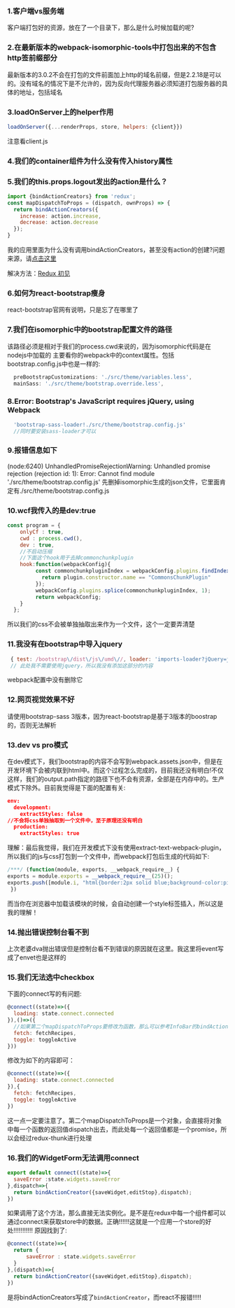 ### 1.客户端vs服务端
客户端打包好的资源，放在了一个目录下，那么是什么时候加载的呢?

### 2.在最新版本的webpack-isomorphic-tools中打包出来的不包含http签前缀部分
最新版本的3.0.2不会在打包的文件前面加上http的域名前缀，但是2.2.18是可以的。没有域名的情况下是不允许的，因为反向代理服务器必须知道打包服务器的具体的地址，包括域名

### 3.loadOnServer上的helper作用
```js
loadOnServer({...renderProps, store, helpers: {client}})
```
注意看client.js

### 4.我们的container组件为什么没有传入history属性

### 5.我们的this.props.logout发出的action是什么？
```js
import {bindActionCreators} from 'redux';
const mapDispatchToProps = (dispatch, ownProps) => {
  return bindActionCreators({
    increase: action.increase,
    decrease: action.decrease
  });
}
```
我的应用里面为什么没有调用bindActionCreators，甚至没有action的创建?问题来源，请[点击这里](http://www.tuicool.com/articles/MrmYN36)

解决方法：[Redux 初见](https://segmentfault.com/a/1190000006671759)

### 6.如何为react-bootstrap瘦身
react-bootstrap官网有说明，只是忘了在哪里了

### 7.我们在isomorphic中的bootstrap配置文件的路径
该路径必须是相对于我们的process.cwd来说的，因为isomorphic代码是在nodejs中加载的
主要看你的webpack中的context属性。包括bootstrap.config.js中也是一样的:
```js
  preBootstrapCustomizations: './src/theme/variables.less',
  mainSass: './src/theme/bootstrap.override.less',
```

### 8.Error: Bootstrap's JavaScript requires jQuery, using Webpack
```js
  'bootstrap-sass-loader!./src/theme/bootstrap.config.js'
  //同时要安装sass-loader才可以
```

### 9.报错信息如下
 (node:6240) UnhandledPromiseRejectionWarning: Unhandled promise rejection (rejection id: 1): Error: Cannot find module './src/theme/bootstrap.config.js'
先删掉isomorphic生成的json文件，它里面肯定有./src/theme/bootstrap.config.js

### 10.wcf我传入的是dev:true
```js
const program = {
    onlyCf : true,
    cwd : process.cwd(),
    dev : true,
    //不启动压缩
    //下面这个hook用于去掉commonchunkplugin
    hook:function(webpackConfig){
         const commonchunkpluginIndex = webpackConfig.plugins.findIndex(plugin => {
           return plugin.constructor.name == "CommonsChunkPlugin"
         });
         webpackConfig.plugins.splice(commonchunkpluginIndex, 1);
         return webpackConfig;
    }
  };
```
所以我们的css不会被单独抽取出来作为一个文件，这个一定要弄清楚

### 11.我没有在bootstrap中导入jquery
```js
 { test: /bootstrap\/dist\/js\/umd\//, loader: 'imports-loader?jQuery=jquery' },
 // 此处我不需要使用jquery，所以我没有添加这部分的内容
```
webpack配置中没有删除它

### 12.网页视觉效果不好
请使用bootstrap-sass 3版本，因为react-bootstrap是基于3版本的boostrap的，否则无法解析

### 13.dev vs pro模式
在dev模式下，我们bootstrap的内容不会写到webpack.assets.json中，但是在开发环境下会被内联到html中。而这个过程怎么完成的，目前我还没有明白!不仅这样，我们的output.path指定的路径下也不会有资源，全部是在内存中的。生产模式下除外。目前我觉得是下面的配置有关:
```json
env:
  development:
    extractStyles: false
//不会将css单独抽取到一个文件中，至于原理还没有明白
  production:
    extractStyles: true
```
理解：最后我觉得，我们在开发模式下没有使用extract-text-webpack-plugin，所以我们的js与css打包到一个文件中，而webpack打包后生成的代码如下:
```js
/***/ (function(module, exports, __webpack_require__) {
exports = module.exports = __webpack_require__(25)();
exports.push([module.i, "html{border:2px solid blue;background-color:pink}body{background-color:#d3d3d3;color:#000}body div{font-weight:700}body div span{font-weight:400}", "", {"version":3,"sources":["C:/Users/Administrator/Desktop/test/test/C:/Users/Administrator/Desktop/test/test/styles.less","C:/Users/Administrator/Desktop/test/test/styles.less"],"names":[],"mappings":"AAAA,KACC,sBAAA,AACA,qBAAA,CCCA,ADED,KACE,yBAAA,AACA,UAAA,CCCD,ADHD,SAII,eAAA,CCEH,ADND,cAOM,eAAA,CCEL","file":"styles.less","sourcesContent":["html{\n\tborder:2px solid blue;\n\tbackground-color:pink;\n}\n/*test项目/test/styles.sccc*/\nbody {\n  background-color: lightgray;\n  color: black;\n  div {\n    font-weight: bold;\n\n    span {\n      font-weight: normal;\n    }\n  }\n}\n","html {\n  border: 2px solid blue;\n  background-color: pink;\n}\n/*test项目/test/styles.sccc*/\nbody {\n  background-color: lightgray;\n  color: black;\n}\nbody div {\n  font-weight: bold;\n}\nbody div span {\n  font-weight: normal;\n}\n"],"sourceRoot":""}]);
 })
```
而当你在浏览器中加载该模块的时候，会自动创建一个style标签插入，所以这是我的理解！

### 14.抛出错误控制台看不到
上次老婆dva抛出错误但是控制台看不到错误的原因就在这里。我这里将event写成了envet也是这样的

### 15.我们无法选中checkbox
下面的connect写的有问题:
```js
@connect((state)=>({
  loading: state.connect.connected
}),()=>({
  //如果第二个mapDispatchToProps要修改为函数，那么可以参考InfoBar的bindActionCreator来完成
  fetch: fetchRecipes,
  toggle: toggleActive
}))
```
修改为如下的内容即可：
```js
@connect((state)=>({
  loading: state.connect.connected
}),{
  fetch: fetchRecipes,
  toggle: toggleActive
})
```
这一点一定要注意了。第二个mapDispatchToProps是一个对象，会直接将对象中每一个函数的返回值dispatch出去，而此处每一个返回值都是一个promise，所以会经过redux-thunk进行处理

### 16.我们的WidgetForm无法调用connect
```js
export default connect((state)=>{
  saveError :state.widgets.saveError
},dispatch=>{
  return bindActionCreator({saveWidget,editStop},dispatch);
})
```
如果调用了这个方法，那么直接无法实例化。是不是在redux中每一个组件都可以通过connect来获取store中的数据。正确!!!!!!这就是一个应用一个store的好处!!!!!!!!!!!
原因找到了:
```js
@connect((state)=>{
  return {
      saveError : state.widgets.saveError
  }
},(dispatch)=>{
  return bindActionCreator({saveWidget,editStop},dispatch);
})
```
是将bindActionCreators写成了`bindActionCreator`，而react不报错!!!!!